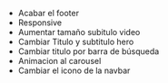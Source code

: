 - Acabar el footer
- Responsive
- Aumentar tamaño subitulo video
- Cambiar Titulo y subtitulo hero
- Cambiar titulo por barra de búsqueda
- Animacion al carousel
- Cambiar el icono de la navbar